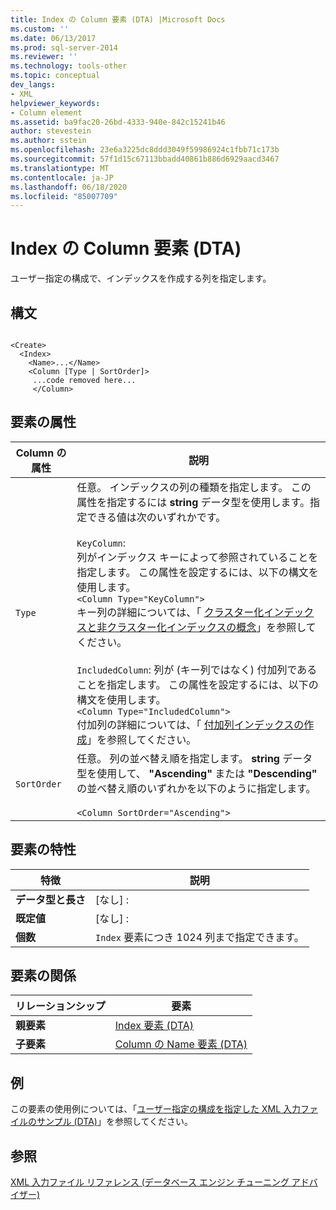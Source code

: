 ```yaml
---
title: Index の Column 要素 (DTA) |Microsoft Docs
ms.custom: ''
ms.date: 06/13/2017
ms.prod: sql-server-2014
ms.reviewer: ''
ms.technology: tools-other
ms.topic: conceptual
dev_langs:
- XML
helpviewer_keywords:
- Column element
ms.assetid: ba9fac20-26bd-4333-940e-842c15241b46
author: stevestein
ms.author: sstein
ms.openlocfilehash: 23e6a3225dc8ddd3049f59986924c1fbb71c173b
ms.sourcegitcommit: 57f1d15c67113bbadd40861b886d6929aacd3467
ms.translationtype: MT
ms.contentlocale: ja-JP
ms.lasthandoff: 06/18/2020
ms.locfileid: "85007709"
---
```

# <a name="column-element-for-index-dta"></a>Index の Column 要素 (DTA)
  ユーザー指定の構成で、インデックスを作成する列を指定します。  
  
## <a name="syntax"></a>構文  
  
```  
  
<Create>  
  <Index>  
    <Name>...</Name>  
    <Column [Type | SortOrder]>  
     ...code removed here...  
     </Column>  
```  
  
## <a name="element-attributes"></a>要素の属性  
  
|Column の属性|説明|  
|----------------------|-----------------|  
|`Type`|任意。 インデックスの列の種類を指定します。 この属性を指定するには **string** データ型を使用します。指定できる値は次のいずれかです。<br /><br /> `KeyColumn`:<br />                  列がインデックス キーによって参照されていることを指定します。 この属性を設定するには、以下の構文を使用します。<br />`<Column Type="KeyColumn">`<br />キー列の詳細については、「 [クラスター化インデックスと非クラスター化インデックスの概念](../../relational-databases/indexes/clustered-and-nonclustered-indexes-described.md)」を参照してください。<br /><br /> `IncludedColumn`: 列が (キー列ではなく) 付加列であることを指定します。 この属性を設定するには、以下の構文を使用します。<br />`<Column Type="IncludedColumn">`<br />付加列の詳細については、「 [付加列インデックスの作成](../../relational-databases/indexes/create-indexes-with-included-columns.md)」を参照してください。|  
|`SortOrder`|任意。 列の並べ替え順を指定します。 **string** データ型を使用して、 **"Ascending"** または **"Descending"** の並べ替え順のいずれかを以下のように指定します。<br /><br /> `<Column SortOrder="Ascending">`|  
  
## <a name="element-characteristics"></a>要素の特性  
  
|特徴|説明|  
|--------------------|-----------------|  
|**データ型と長さ**|[なし] :|  
|**既定値**|[なし] :|  
|**個数**|`Index` 要素につき 1024 列まで指定できます。|  
  
## <a name="element-relationships"></a>要素の関係  
  
|リレーションシップ|要素|  
|------------------|--------------|  
|**親要素**|[Index 要素 &#40;DTA&#41;](index-element-dta.md)|  
|**子要素**|[Column の Name 要素 &#40;DTA&#41;](name-element-for-column-dta.md)|  
  
## <a name="example"></a>例  
 この要素の使用例については、「[ユーザー指定の構成を指定した XML 入力ファイルのサンプル &#40;DTA&#41;](xml-input-file-sample-with-user-specified-configuration-dta.md)」を参照してください。  
  
## <a name="see-also"></a>参照  
 [XML 入力ファイル リファレンス &#40;データベース エンジン チューニング アドバイザー&#41;](xml-input-file-reference-database-engine-tuning-advisor.md)  
  
  
